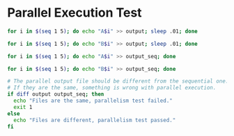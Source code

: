# Parallel Execution Test

```bash {"stage":"parallel_write", "runtime":"bash", "parallel":true, "rootdir":"$tmpdir.parallel"}
for i in $(seq 1 5); do echo "A$i" >> output; sleep .01; done
```

```bash {"stage":"parallel_write", "runtime":"bash", "parallel":true, "rootdir":"$tmpdir.parallel"}
for i in $(seq 1 5); do echo "B$i" >> output; sleep .01; done
```

```bash {"stage":"sequential_write", "runtime":"bash", "rootdir":"$tmpdir.parallel"}
for i in $(seq 1 5); do echo "A$i" >> output_seq; done
```

```bash {"stage":"sequential_write", "runtime":"bash", "rootdir":"$tmpdir.parallel"}
for i in $(seq 1 5); do echo "B$i" >> output_seq; done
```

```bash {"stage":"verify", "runtime":"bash", "rootdir":"$tmpdir.parallel"}
# The parallel output file should be different from the sequential one.
# If they are the same, something is wrong with parallel execution.
if diff output output_seq; then
  echo "Files are the same, parallelism test failed."
  exit 1
else
  echo "Files are different, parallelism test passed."
fi
```

